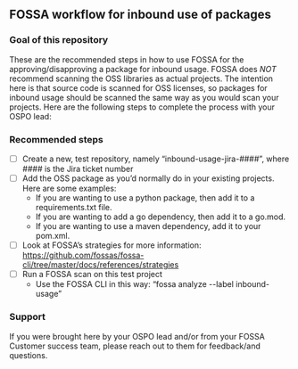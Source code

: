 ## FOSSA workflow for inbound use of packages

### Goal of this repository
These are the recommended steps in how to use FOSSA for the approving/disapproving a package for inbound usage. FOSSA does _NOT_ recommend scanning the OSS libraries as actual projects. The intention here is that source code is scanned for OSS licenses, so packages for inbound usage should be scanned the same way as you would scan your projects.
Here are the following steps to complete the process with your OSPO lead:

### Recommended steps
- [ ] Create a new, test repository, namely “inbound-usage-jira-####”, where #### is the Jira ticket number
- [ ] Add the OSS package as you’d normally do in your existing projects. Here are some examples:
  - If you are wanting to use a python package, then add it to a requirements.txt file.
  - If you are wanting to add a go dependency, then add it to a go.mod.
  - If you are wanting to use a maven dependency, add it to your pom.xml. 
- [ ] Look at FOSSA’s strategies for more information: https://github.com/fossas/fossa-cli/tree/master/docs/references/strategies
- [ ] Run a FOSSA scan on this test project
  - Use the FOSSA CLI in this way: “fossa analyze --label inbound-usage”

### Support
If you were brought here by your OSPO lead and/or from your FOSSA Customer success team, please reach out to them for feedback/and questions.
